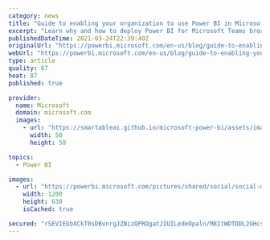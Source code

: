 ```yaml
---
category: news
title: "Guide to enabling your organization to use Power BI in Microsoft Teams"
excerpt: "Learn why and how to deploy Power BI for Microsoft Teams broadly within your organization. This guide provides you a game plan to justify and execute a roll-out. It helps you move to action quickly with PowerShell script example to automate the process."
publishedDateTime: 2021-03-24T22:39:40Z
originalUrl: "https://powerbi.microsoft.com/en-us/blog/guide-to-enabling-your-organization-to-use-power-bi-in-microsoft-teams/"
webUrl: "https://powerbi.microsoft.com/en-us/blog/guide-to-enabling-your-organization-to-use-power-bi-in-microsoft-teams/"
type: article
quality: 87
heat: 87
published: true

provider:
  name: Microsoft
  domain: microsoft.com
  images:
    - url: "https://smartableai.github.io/microsoft-power-bi/assets/images/organizations/microsoft.com-50x50.jpg"
      width: 50
      height: 50

topics:
  - Power BI

images:
  - url: "https://powerbi.microsoft.com/pictures/shared/social/social-default-image.png"
    width: 1200
    height: 630
    isCached: true

secured: "rSEVIEbbXCkT0sDBvnrgJZNizQPROgatJIUILedeOpaln/M8ItWDTDDL2GHcsk7k4zGD7J5lFouuQnrERMz4f7cmO/wNQMdkkLQ9We/F1FJnqpOzQIBeJ3/K8cW0c7fnDrr0N8YgSf487WVRUz0G/IC37zDlPycKKJPG/NHLSWuZYuAOcKbuYoT3+YXYVHkCME6WUj2KgEvMWjvtnFi9tEEweBOMDi9dPMpt1NJUj5pYXwuJbkgvGPcRham7i5he2TWO4KkBkXUWaQr5Mb0zROTyvlW9otuIBKkZ+qO9xNQAwC6FXYyJszbJoj1zuo7AnVbOG6NKh0DWe026VejtXlnmSUlPbbBHa1XqbYu1fFM=;MgmaU/cNPU34QPV4n2lpXw=="
---
```


